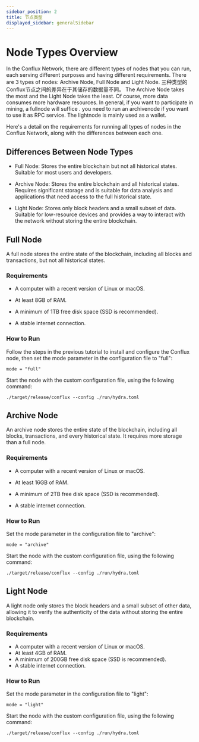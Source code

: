 ```yaml
---
sidebar_position: 2
title: 节点类型
displayed_sidebar: generalSidebar
---
```


# Node Types Overview

In the Conflux Network, there are different types of nodes that you can run, each serving different purposes and having different requirements. There are 3 types of nodes: Archive Node, Full Node and Light Node. 三种类型的Conflux节点之间的差异在于其储存的数据量不同。 The Archive Node takes the most and the Light Node takes the least. Of course, more data consumes more hardware resources. In general, if you want to participate in mining, a fullnode will suffice . you need to run an archivenode if you want to use it as RPC service. The lightnode is mainly used as a wallet.

Here's a detail on the requirements for running all types of nodes in the Conflux Network, along with the differences between each one.



## Differences Between Node Types

* Full Node: Stores the entire blockchain but not all historical states. Suitable for most users and developers.

* Archive Node: Stores the entire blockchain and all historical states. Requires significant storage and is suitable for data analysis and applications that need access to the full historical state.

* Light Node: Stores only block headers and a small subset of data. Suitable for low-resource devices and provides a way to interact with the network without storing the entire blockchain.



## Full Node

A full node stores the entire state of the blockchain, including all blocks and transactions, but not all historical states.

### Requirements

* A computer with a recent version of Linux or macOS.

* At least 8GB of RAM.

* A minimum of 1TB free disk space (SSD is recommended).

* A stable internet connection.

### How to Run

Follow the steps in the previous tutorial to install and configure the Conflux node, then set the mode parameter in the configuration file to "full":

```
mode = "full" 
```

Start the node with the custom configuration file, using the following command:

```
./target/release/conflux --config ./run/hydra.toml 
```


## Archive Node

An archive node stores the entire state of the blockchain, including all blocks, transactions, and every historical state. It requires more storage than a full node.

### Requirements

* A computer with a recent version of Linux or macOS.

* At least 16GB of RAM.

* A minimum of 2TB free disk space (SSD is recommended).

* A stable internet connection.

### How to Run

Set the mode parameter in the configuration file to "archive":

```
mode = "archive" 
```

Start the node with the custom configuration file, using the following command:

```
./target/release/conflux --config ./run/hydra.toml 
```


## Light Node

A light node only stores the block headers and a small subset of other data, allowing it to verify the authenticity of the data without storing the entire blockchain.

### Requirements

* A computer with a recent version of Linux or macOS.
* At least 4GB of RAM.
* A minimum of 200GB free disk space (SSD is recommended).
* A stable internet connection.

### How to Run

Set the mode parameter in the configuration file to "light":

```
mode = "light" 
```

Start the node with the custom configuration file, using the following command:

```
./target/release/conflux --config ./run/hydra.toml 
```
